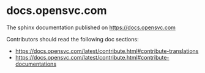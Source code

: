 # docs.opensvc.com
The sphinx documentation published on https://docs.opensvc.com

Contributors should read the following doc sections:

* https://docs.opensvc.com/latest/contribute.html#contribute-translations
* https://docs.opensvc.com/latest/contribute.html#contribute-documentations
